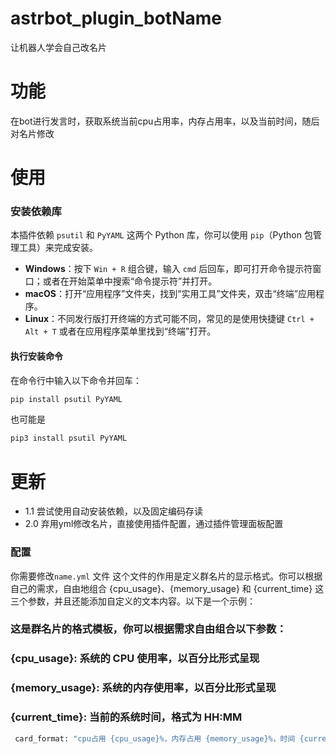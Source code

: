 # astrbot_plugin_botName

让机器人学会自己改名片

# 功能
在bot进行发言时，获取系统当前cpu占用率，内存占用率，以及当前时间，随后对名片修改
# 使用
###  安装依赖库

本插件依赖 `psutil` 和 `PyYAML` 这两个 Python 库，你可以使用 `pip`（Python 包管理工具）来完成安装。

- **Windows**：按下 `Win + R` 组合键，输入 `cmd` 后回车，即可打开命令提示符窗口；或者在开始菜单中搜索“命令提示符”并打开。
- **macOS**：打开“应用程序”文件夹，找到“实用工具”文件夹，双击“终端”应用程序。
- **Linux**：不同发行版打开终端的方式可能不同，常见的是使用快捷键 `Ctrl + Alt + T` 或者在应用程序菜单里找到“终端”打开。
####  执行安装命令

在命令行中输入以下命令并回车：

```bash
pip install psutil PyYAML
```
也可能是

```bash
pip3 install psutil PyYAML
```

# 更新
- 1.1 尝试使用自动安装依赖，以及固定编码存读
- 2.0 弃用yml修改名片，直接使用插件配置，通过插件管理面板配置
### 配置
你需要修改`name.yml` 文件
这个文件的作用是定义群名片的显示格式。你可以根据自己的需求，自由地组合 {cpu_usage}、{memory_usage} 和 {current_time} 这三个参数，并且还能添加自定义的文本内容。以下是一个示例：

### 这是群名片的格式模板，你可以根据需求自由组合以下参数：
### {cpu_usage}: 系统的 CPU 使用率，以百分比形式呈现
### {memory_usage}: 系统的内存使用率，以百分比形式呈现
### {current_time}: 当前的系统时间，格式为 HH:MM
```bash
 card_format: "cpu占用 {cpu_usage}%，内存占用 {memory_usage}%，时间 {current_time}" 
```

